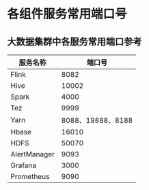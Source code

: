 # 各组件服务常用端口号

## 大数据集群中各服务常用端口参考

| 服务名称     | 端口号            |
| ------------ | ----------------- |
| Flink        | 8082              |
| Hive         | 10002             |
| Spark        | 4000              |
| Tez          | 9999              |
| Yarn         | 8088、19888、8188 |
| Hbase        | 16010             |
| HDFS         | 50070             |
| AlertManager | 9093              |
| Grafana      | 3000              |
| Prometheus   | 9090              |

